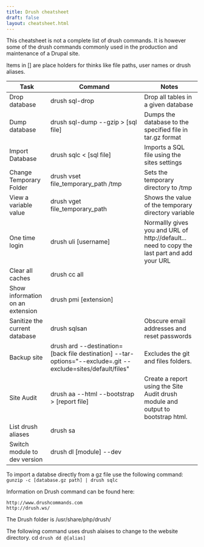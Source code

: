 ```yaml
---
title: Drush cheatsheet
draft: false
layout: cheatsheet.html
---
```


This cheatsheet is not a complete list of drush commands. It is however some of the drush commands commonly used in the production and maintenance of a Drupal site.

Items in [] are place holders for thinks like file paths, user names or drush aliases. 

|Task          |Command                           |Notes                                                    |
|-----------------------|----------------------------------|---------------------------------------------------------|
|Drop database          |drush sql-drop	                   |Drop all tables in a given database                      |
|Dump database          |drush sql-dump --gzip > [sql file]|Dumps the database to the specified file in tar.gz format|
|Import Database        |drush sqlc < [sql file]           |Imports a SQL file using the sites settings              |
|Change Temporary Folder|drush vset file_temporary_path /tmp|Sets the temporary directory to /tmp                    |
|View a variable value  |drush vget file_temporary_path    |Shows the value of the temporary directory variable      |
|One time login         |drush uli [username]              |Normallly gives you and URL of http://default... need to copy the last part and add your URL|
|Clear all caches	    |drush cc all                      |                                                         |
|Show information on an extension|	drush pmi [extension]  |
|Sanitize the current database|drush sqlsan                |Obscure email addresses and reset passwords              |
|Backup site            |drush ard --destination=[back file destination] --tar-options="--exclude=.git --exclude=sites/default/files"|Excludes the git and files folders.|
|Site Audit	            |drush aa --html --bootstrap > [report file]|Create a report using the Site Audit drush module and output to bootstrap html.|
|List drush aliases	    |drush sa	                       |                                                         |
|Switch module to dev version| drush dl [module] --dev     |                                                         |

To import a databse directly from a gz file use the following command: `gunzip -c [database.gz path] | drush sqlc` 

Information on Drush command can be found here:

    http://www.drushcommands.com
    http://drush.ws/

The Drush folder is /usr/share/php/drush/

The following command uses drush alaises to change to the website directory. cd `drush dd @[alias]`